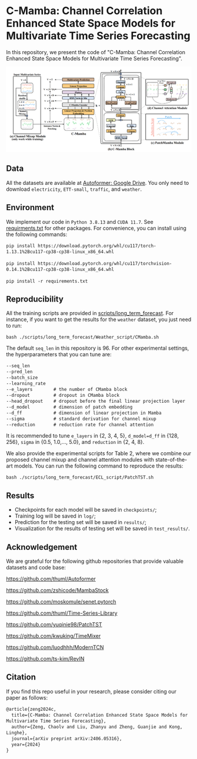 # C-Mamba: Channel Correlation Enhanced State Space Models for Multivariate Time Series Forecasting

In this repository, we present the code of "C-Mamba: Channel Correlation Enhanced State Space Models for Multivariate Time Series Forecasting".

![CMamba](./fig/mainfig.png)

## Data

All the datasets are available at [Autoformer: Google Drive](https://drive.google.com/drive/folders/1ZOYpTUa82_jCcxIdTmyr0LXQfvaM9vIy). You only need to download `electricity`, `ETT-small`, `traffic`, and `weather`.

## Environment

We implement our code in `Python 3.8.13` and `CUDA 11.7`. See [requirments.txt](./requirements.txt) for other packages. For convenience, you can install using the following commands:
```
pip install https://download.pytorch.org/whl/cu117/torch-1.13.1%2Bcu117-cp38-cp38-linux_x86_64.whl

pip install https://download.pytorch.org/whl/cu117/torchvision-0.14.1%2Bcu117-cp38-cp38-linux_x86_64.whl

pip install -r requirements.txt
```

## Reproducibility

All the training scripts are provided in [scripts/long_term_forecast](./scripts/long_term_forecast). For instance, if you want to get the results for the `weather` dataset, you just need to run:
```
bash ./scripts/long_term_forecast/Weather_script/CMamba.sh
``` 
The default `seq_len` in this repository is 96. For other experimental settings, the hyperparameters that you can tune are:
```
--seq_len
--pred_len
--batch_size
--learning_rate
--e_layers        # the number of CMamba block
--dropout         # dropout in CMamba block
--head_dropout    # dropout before the final linear projection layer
--d_model         # dimension of patch embedding
--d_ff            # dimension of linear projection in Mamba
--sigma           # standard derivation for channel mixup
--reduction       # reduction rate for channel attention
```
It is recommended to tune `e_layers` in {2, 3, 4, 5}, `d_model=d_ff` in {128, 256}, `sigma` in {0.5, 1.0,..., 5.0}, and `reduction` in {2, 4, 8}.

We also provide the experimental scripts for Table 2, where we combine our proposed channel mixup and channel attention modules with state-of-the-art models. You can run the following command to reproduce the results:

```
bash ./scripts/long_term_forecast/ECL_script/PatchTST.sh
```

## Results

- Checkpoints for each model will be saved in `checkpoints/`;
- Training log will be saved in `log/`;
- Prediction for the testing set will be saved in `results/`;
- Visualization for the results of testing set will be saved in `test_results/`.

## Acknowledgement

We are grateful for the following github repositories that provide valuable datasets and code base:

https://github.com/thuml/Autoformer

https://github.com/zshicode/MambaStock

https://github.com/moskomule/senet.pytorch

https://github.com/thuml/Time-Series-Library

https://github.com/yuqinie98/PatchTST

https://github.com/kwuking/TimeMixer

https://github.com/luodhhh/ModernTCN

https://github.com/ts-kim/RevIN

## Citation

If you find this repo useful in your research, please consider citing our paper as follows:

```
@article{zeng2024c,
  title={C-Mamba: Channel Correlation Enhanced State Space Models for Multivariate Time Series Forecasting},
  author={Zeng, Chaolv and Liu, Zhanyu and Zheng, Guanjie and Kong, Linghe},
  journal={arXiv preprint arXiv:2406.05316},
  year={2024}
}
```